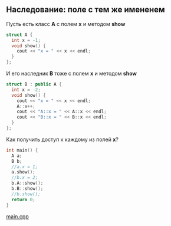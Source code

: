 <!-- doc.py -->
Наследование: поле с тем же имененем
------------------------------------
Пусть есть класс **A**
с полем **x** и методом **show**
``` cpp
struct A {
  int x = -1;
  void show() {
    cout << "x = " << x << endl;
  }
};
```

И его наследник **B**
тоже с полем **x** и методом **show**
``` cpp
struct B : public A {
  int x = -2;
  void show() {
    cout << "x = " << x << endl;
    A::x++;
    cout << "A::x = " << A::x << endl;
    cout << "B::x = " << B::x << endl;
  }
};
```

Как получить доступ к каждому из полей **x**?
``` cpp
int main() {
  A a;
  B b;
  //a.x = 1;
  a.show();
  //b.x = 2;
  b.A::show();
  b.B::show();
  //b.show();
  return 0;
}
```

[main.cpp](main.cpp)

